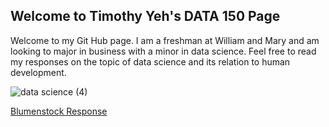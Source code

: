 ## Welcome to Timothy Yeh's DATA 150 Page
Welcome to my Git Hub page. I am a freshman at William and Mary and am looking to major in business with a minor in data science. Feel free to read my responses on the topic of data science and its relation to human development. 

![data science (4)](https://user-images.githubusercontent.com/89987898/132282132-db931eb2-9a6b-490c-a1f7-f4f3bd917b34.jpg)

[Blumenstock Response](https://github.com/tiyeh25/DATA-150_FALL_-2021/blob/b8aea5694322828b7cf75ad5d7c832689076851e/Blomenstock%20Final%20Response.md)
